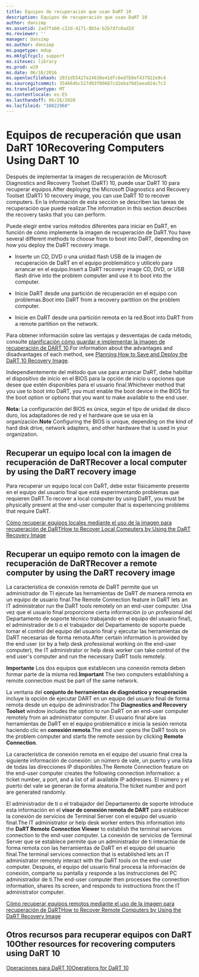 ```yaml
---
title: Equipos de recuperación que usan DaRT 10
description: Equipos de recuperación que usan DaRT 10
author: dansimp
ms.assetid: 2ad7fab0-c22d-4171-8b5a-b2b7d7c0ad2d
ms.reviewer: ''
manager: dansimp
ms.author: dansimp
ms.pagetype: mdop
ms.mktglfcycl: support
ms.sitesec: library
ms.prod: w10
ms.date: 06/16/2016
ms.openlocfilehash: 2031d55427e24638e41dfc6ed7b0ef437922e9c4
ms.sourcegitcommit: 354664bc527d93f80687cd2eba70d1eea024c7c3
ms.translationtype: MT
ms.contentlocale: es-ES
ms.lasthandoff: 06/26/2020
ms.locfileid: "10822960"
---
```

# <span data-ttu-id="ea733-103">Equipos de recuperación que usan DaRT 10</span><span class="sxs-lookup"><span data-stu-id="ea733-103">Recovering Computers Using DaRT 10</span></span>


<span data-ttu-id="ea733-104">Después de implementar la imagen de recuperación de Microsoft Diagnostics and Recovery Toolset (DaRT) 10, puede usar DaRT 10 para recuperar equipos.</span><span class="sxs-lookup"><span data-stu-id="ea733-104">After deploying the Microsoft Diagnostics and Recovery Toolset (DaRT) 10 recovery image, you can use DaRT 10 to recover computers.</span></span> <span data-ttu-id="ea733-105">En la información de esta sección se describen las tareas de recuperación que puede realizar.</span><span class="sxs-lookup"><span data-stu-id="ea733-105">The information in this section describes the recovery tasks that you can perform.</span></span>

<span data-ttu-id="ea733-106">Puede elegir entre varios métodos diferentes para iniciar en DaRT, en función de cómo implemente la imagen de recuperación de DaRT.</span><span class="sxs-lookup"><span data-stu-id="ea733-106">You have several different methods to choose from to boot into DaRT, depending on how you deploy the DaRT recovery image.</span></span>

-   <span data-ttu-id="ea733-107">Inserte un CD, DVD o una unidad flash USB de la imagen de recuperación de DaRT en el equipo problemático y utilícelo para arrancar en el equipo.</span><span class="sxs-lookup"><span data-stu-id="ea733-107">Insert a DaRT recovery image CD, DVD, or USB flash drive into the problem computer and use it to boot into the computer.</span></span>

-   <span data-ttu-id="ea733-108">Inicie DaRT desde una partición de recuperación en el equipo con problemas.</span><span class="sxs-lookup"><span data-stu-id="ea733-108">Boot into DaRT from a recovery partition on the problem computer.</span></span>

-   <span data-ttu-id="ea733-109">Inicie en DaRT desde una partición remota en la red.</span><span class="sxs-lookup"><span data-stu-id="ea733-109">Boot into DaRT from a remote partition on the network.</span></span>

<span data-ttu-id="ea733-110">Para obtener información sobre las ventajas y desventajas de cada método, consulte [planificación cómo guardar e implementar la imagen de recuperación de DART 10](planning-how-to-save-and-deploy-the-dart-10-recovery-image.md).</span><span class="sxs-lookup"><span data-stu-id="ea733-110">For information about the advantages and disadvantages of each method, see [Planning How to Save and Deploy the DaRT 10 Recovery Image](planning-how-to-save-and-deploy-the-dart-10-recovery-image.md).</span></span>

<span data-ttu-id="ea733-111">Independientemente del método que use para arrancar DaRT, debe habilitar el dispositivo de inicio en el BIOS para la opción de inicio u opciones que desee que estén disponibles para el usuario final.</span><span class="sxs-lookup"><span data-stu-id="ea733-111">Whichever method that you use to boot into DaRT, you must enable the boot device in the BIOS for the boot option or options that you want to make available to the end user.</span></span>

<span data-ttu-id="ea733-112">**Nota:**  La configuración del BIOS es única, según el tipo de unidad de disco duro, los adaptadores de red y el hardware que se usa en la organización.</span><span class="sxs-lookup"><span data-stu-id="ea733-112">**Note** Configuring the BIOS is unique, depending on the kind of hard disk drive, network adapters, and other hardware that is used in your organization.</span></span>

 

## <span data-ttu-id="ea733-113">Recuperar un equipo local con la imagen de recuperación de DaRT</span><span class="sxs-lookup"><span data-stu-id="ea733-113">Recover a local computer by using the DaRT recovery image</span></span>


<span data-ttu-id="ea733-114">Para recuperar un equipo local con DaRT, debe estar físicamente presente en el equipo del usuario final que está experimentando problemas que requieren DaRT.</span><span class="sxs-lookup"><span data-stu-id="ea733-114">To recover a local computer by using DaRT, you must be physically present at the end-user computer that is experiencing problems that require DaRT.</span></span>

[<span data-ttu-id="ea733-115">Cómo recuperar equipos locales mediante el uso de la imagen para recuperación de DaRT</span><span class="sxs-lookup"><span data-stu-id="ea733-115">How to Recover Local Computers by Using the DaRT Recovery Image</span></span>](how-to-recover-local-computers-by-using-the-dart-recovery-image-dart-10.md)

## <span data-ttu-id="ea733-116">Recuperar un equipo remoto con la imagen de recuperación de DaRT</span><span class="sxs-lookup"><span data-stu-id="ea733-116">Recover a remote computer by using the DaRT recovery image</span></span>


<span data-ttu-id="ea733-117">La característica de conexión remota de DaRT permite que un administrador de TI ejecute las herramientas de DaRT de manera remota en un equipo de usuario final.</span><span class="sxs-lookup"><span data-stu-id="ea733-117">The Remote Connection feature in DaRT lets an IT administrator run the DaRT tools remotely on an end-user computer.</span></span> <span data-ttu-id="ea733-118">Una vez que el usuario final proporcione cierta información (o un profesional del Departamento de soporte técnico trabajando en el equipo del usuario final), el administrador de ti o el trabajador del Departamento de soporte puede tomar el control del equipo del usuario final y ejecutar las herramientas de DaRT necesarias de forma remota.</span><span class="sxs-lookup"><span data-stu-id="ea733-118">After certain information is provided by the end user (or by a help desk professional working on the end-user computer), the IT administrator or help desk worker can take control of the end user's computer and run the necessary DaRT tools remotely.</span></span>

<span data-ttu-id="ea733-119">**Importante**  Los dos equipos que establecen una conexión remota deben formar parte de la misma red.</span><span class="sxs-lookup"><span data-stu-id="ea733-119">**Important** The two computers establishing a remote connection must be part of the same network.</span></span>

 

<span data-ttu-id="ea733-120">La ventana del **conjunto de herramientas de diagnóstico y recuperación** incluye la opción de ejecutar DART en un equipo del usuario final de forma remota desde un equipo de administrador.</span><span class="sxs-lookup"><span data-stu-id="ea733-120">The **Diagnostics and Recovery Toolset** window includes the option to run DaRT on an end-user computer remotely from an administrator computer.</span></span> <span data-ttu-id="ea733-121">El usuario final abre las herramientas de DaRT en el equipo problemático e inicia la sesión remota haciendo clic en **conexión remota**.</span><span class="sxs-lookup"><span data-stu-id="ea733-121">The end user opens the DaRT tools on the problem computer and starts the remote session by clicking **Remote Connection**.</span></span>

<span data-ttu-id="ea733-122">La característica de conexión remota en el equipo del usuario final crea la siguiente información de conexión: un número de vale, un puerto y una lista de todas las direcciones IP disponibles.</span><span class="sxs-lookup"><span data-stu-id="ea733-122">The Remote Connection feature on the end-user computer creates the following connection information: a ticket number, a port, and a list of all available IP addresses.</span></span> <span data-ttu-id="ea733-123">El número y el puerto del vale se generan de forma aleatoria.</span><span class="sxs-lookup"><span data-stu-id="ea733-123">The ticket number and port are generated randomly.</span></span>

<span data-ttu-id="ea733-124">El administrador de ti o el trabajador del Departamento de soporte introduce esta información en el **visor de conexión remota de DART** para establecer la conexión de servicios de Terminal Server con el equipo del usuario final.</span><span class="sxs-lookup"><span data-stu-id="ea733-124">The IT administrator or help desk worker enters this information into the **DaRT Remote Connection Viewer** to establish the terminal services connection to the end-user computer.</span></span> <span data-ttu-id="ea733-125">La conexión de servicios de Terminal Server que se establece permite que un administrador de ti interactúe de forma remota con las herramientas de DaRT en el equipo del usuario final.</span><span class="sxs-lookup"><span data-stu-id="ea733-125">The terminal services connection that is established lets an IT administrator remotely interact with the DaRT tools on the end-user computer.</span></span> <span data-ttu-id="ea733-126">Después, el equipo del usuario final procesa la información de conexión, comparte su pantalla y responde a las instrucciones del PC administrador de ti.</span><span class="sxs-lookup"><span data-stu-id="ea733-126">The end-user computer then processes the connection information, shares its screen, and responds to instructions from the IT administrator computer.</span></span>

[<span data-ttu-id="ea733-127">Cómo recuperar equipos remotos mediante el uso de la imagen para recuperación de DaRT</span><span class="sxs-lookup"><span data-stu-id="ea733-127">How to Recover Remote Computers by Using the DaRT Recovery Image</span></span>](how-to-recover-remote-computers-by-using-the-dart-recovery-image-dart-10.md)

## <span data-ttu-id="ea733-128">Otros recursos para recuperar equipos con DaRT 10</span><span class="sxs-lookup"><span data-stu-id="ea733-128">Other resources for recovering computers using DaRT 10</span></span>


[<span data-ttu-id="ea733-129">Operaciones para DaRT 10</span><span class="sxs-lookup"><span data-stu-id="ea733-129">Operations for DaRT 10</span></span>](operations-for-dart-10.md)

 

 






